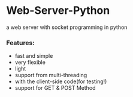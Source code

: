 # Web-Server-Python
 a web server with socket programming in python

### Features:

* fast and simple
* very flexible
* light
* support from multi-threading
* with the client-side code(for testing!)
* support for GET & POST Method
